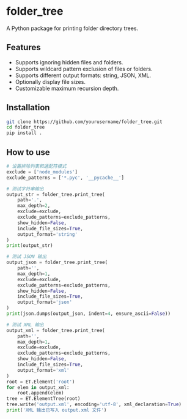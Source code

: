 # folder_tree

A Python package for printing folder directory trees.

## Features

- Supports ignoring hidden files and folders.
- Supports wildcard pattern exclusion of files or folders.
- Supports different output formats: string, JSON, XML.
- Optionally display file sizes.
- Customizable maximum recursion depth.

## Installation

```bash
git clone https://github.com/yourusername/folder_tree.git
cd folder_tree
pip install .
```
## How to use

```python
# 设置排除列表和通配符模式
exclude = ['node_modules']
exclude_patterns = ['*.pyc', '__pycache__']

# 测试字符串输出
output_str = folder_tree.print_tree(
    path='.',
    max_depth=2,
    exclude=exclude,
    exclude_patterns=exclude_patterns,
    show_hidden=False,
    include_file_sizes=True,
    output_format='string'
)
print(output_str)

# 测试 JSON 输出
output_json = folder_tree.print_tree(
    path='',
    max_depth=1,
    exclude=exclude,
    exclude_patterns=exclude_patterns,
    show_hidden=False,
    include_file_sizes=True,
    output_format='json'
)
print(json.dumps(output_json, indent=4, ensure_ascii=False))

# 测试 XML 输出
output_xml = folder_tree.print_tree(
    path='',
    max_depth=1,
    exclude=exclude,
    exclude_patterns=exclude_patterns,
    show_hidden=False,
    include_file_sizes=True,
    output_format='xml'
)
root = ET.Element('root')
for elem in output_xml:
    root.append(elem)
tree = ET.ElementTree(root)
tree.write('output.xml', encoding='utf-8', xml_declaration=True)
print('XML 输出已写入 output.xml 文件')
```
